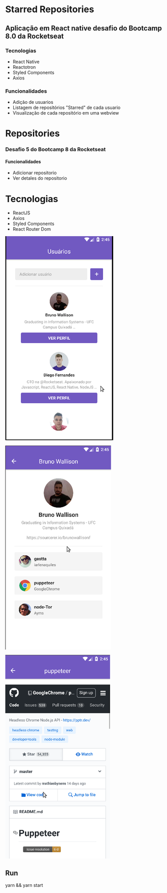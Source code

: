 # Starred Repositories

## Aplicação em React native desafio do Bootcamp 8.0 da Rocketseat

### Tecnologias

- React Native
- Reactotron
- Styled Components
- Axios

### Funcionalidades

- Adição de usuarios
- Listagem de repositórios "Starred" de cada usuario
- Visualização de cada repositório em uma webview

# Repositories

### Desafio 5 do Bootcamp 8 da Rocketseat

#### Funcionalidades

- Adicionar repositorio
- Ver detales do repositorio

# Tecnologias

- ReactJS
- Axios
- Styled Components
- React Router Dom

![example1](pic1.png)

![example2](pic2.png)

![example3](pic3.png)

## Run

yarn &&
yarn start
